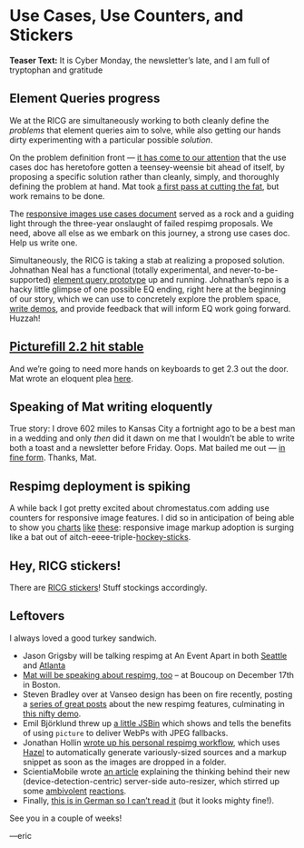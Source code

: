# Use Cases, Use Counters, and Stickers
**Teaser Text:** It is Cyber Monday, the newsletter’s late, and I am full of tryptophan and gratitude

## Element Queries progress

We at the RICG are simultaneously working to both cleanly define the *problems* that element queries aim to solve, while also getting our hands dirty experimenting with a particular possible *solution*.

On the problem definition front — [it has come to our attention](http://ircbot.responsiveimages.org/bot/log/respimg/2014-11-19#T102038) that the use cases doc has heretofore gotten a teensey-weensie bit ahead of itself, by proposing a specific solution rather than cleanly, simply, and thoroughly defining the problem at hand. Mat took [a first pass at cutting the fat](https://github.com/ResponsiveImagesCG/eq-usecases/commit/7c5de85e99feefe830cc73811ad4a5129dd43f0c), but work remains to be done.

The [responsive images use cases document](http://usecases.responsiveimages.org/) served as a rock and a guiding light through the three-year onslaught of failed respimg proposals. We need, above all else as we embark on this journey, a strong use cases doc. Help us write one.

Simultaneously, the RICG is taking a stab at realizing a proposed solution. Johnathan Neal has a functional (totally experimental, and never-to-be-supported) [element query prototype](https://github.com/jonathantneal/hitch-element-queries) up and running. Johnathan’s repo is a hacky little glimpse of one possible EQ ending, right here at the beginning of our story, which we can use to concretely explore the problem space, [write demos](https://github.com/ResponsiveImagesCG/eq-demos), and provide feedback that will inform EQ work going forward. Huzzah!


## [Picturefill 2.2 hit stable](https://github.com/scottjehl/picturefill/releases/tag/2.2.0)

And we’re going to need more hands on keyboards to get 2.3 out the door. Mat wrote an eloquent plea [here](https://github.com/scottjehl/picturefill/issues/374).


## Speaking of Mat writing eloquently

True story: I drove 602 miles to Kansas City a fortnight ago to be a best man in a wedding and only *then* did it dawn on me that I wouldn’t be able to write both a toast and a newsletter before Friday. Oops. Mat bailed me out — [in fine form](http://lists.w3.org/Archives/Public/public-respimg/2014Nov/0018.html). Thanks, Mat.


## Respimg deployment is spiking

A while back I got pretty excited about chromestatus.com adding use counters for responsive image features. I did so in anticipation of being able to show you [charts](https://www.chromestatus.com/metrics/feature/timeline/popularity/524) [like](https://www.chromestatus.com/metrics/feature/timeline/popularity/523) [these](https://www.chromestatus.com/metrics/feature/timeline/popularity/521): responsive image markup adoption is surging like a bat out of aitch-eeee-triple-[hockey-sticks](http://en.wikipedia.org/wiki/Hockey_stick_graph).


## Hey, RICG stickers!

There are [RICG stickers](http://www.stickermule.com/user/1069094592/stickers)! Stuff stockings accordingly.


## Leftovers

I always loved a good turkey sandwich.

- Jason Grigsby will be talking respimg at An Event Apart in both [Seattle](http://aneventapart.com/event/seattle-2015) and [Atlanta](http://aneventapart.com/event/atlanta-2015)
- [Mat will be speaking about respimg, too](http://www.meetup.com/boston_JS/events/218914814/) – at Boucoup on December 17th in Boston.
- Steven Bradley over at Vanseo design has been on fire recently, posting a [series of great posts](http://www.vanseodesign.com/tag/responsive-images/) about the new respimg features, culminating in [this nifty demo](http://www.vanseodesign.com/web-design/responsive-images-demo/).
- Emil Björklund threw up [a little JSBin](http://jsbin.com/noxuze/) which shows and tells the benefits of using `picture` to deliver WebPs with JPEG fallbacks.
- Jonathan Hollin [wrote up his personal respimg workflow](https://www.perpetual-beta.org/weblog/srcset-production-factory.html), which uses [Hazel](http://www.noodlesoft.com/hazel.php) to automatically generate variously-sized sources and a markup snippet as soon as the images are dropped in a folder.
- ScientiaMobile wrote [an article]((http://www.scientiamobile.com/page/responsive-images-specification-real-world-scenarios)) explaining the thinking behind their new (device-detection-centric) server-side auto-resizer, which stirred up some [ambivolent](https://twitter.com/yoavweiss/status/538258500372422656) [react](https://twitter.com/wilto/status/538413818763030528)[ions](https://twitter.com/wilto/status/538414438664372224).
- Finally, [this is in German so I can’t read it](http://rocksolidthemes.com/de/contao/blog/responsive-images-picture-contao) (but it looks mighty fine!).

See you in a couple of weeks!

—eric

